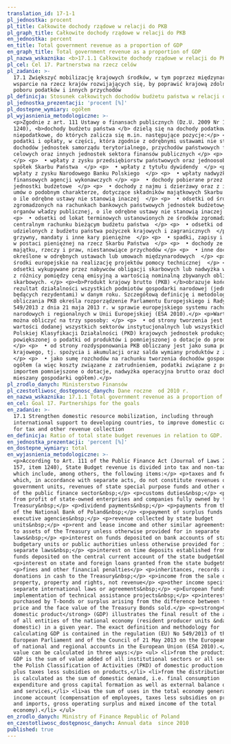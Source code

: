 ```yaml
---
translation_id: 17-1-1
pl_jednostka: procent
pl_title: Całkowite dochody rządowe w relacji do PKB
pl_graph_title: Całkowite dochody rządowe w relacji do PKB
en_jednostka: percent
en_title: Total government revenue as a proportion of GDP
en_graph_title: Total government revenue as a proportion of GDP
pl_nazwa_wskaznika: <b>17.1.1 Całkowite dochody rządowe w relacji do PKB</b>
pl_cel: Cel 17. Partnerstwa na rzecz celów
pl_zadanie: >-
  17.1 Zwiększyć mobilizację krajowych środków, w tym poprzez międzynarodowe
  wsparcie na rzecz krajów rozwijających się, by poprawić krajową zdolność
  poboru podatków i innych przychodów
pl_definicja: Stosunek całkowitych dochodów budżetu państwa w relacji do PKB.
pl_jednostka_prezentacji: 'procent [%]'
pl_dostepne_wymiary: ogółem
pl_wyjasnienia_metodologiczne: >-
  <p>Zgodnie z art. 111 Ustawy o finansach publicznych (Dz.U. 2009 Nr 157 poz.
  1240), <b>dochody budżetu państwa </b> dzielą się na dochody podatkowe i
  niepodatkowe, do których zalicza się m.in. następujące pozycje:</p> <p>  •
  podatki i opłaty, w części, która zgodnie z odrębnymi ustawami nie stanowi
  dochodów jednostek samorządu terytorialnego, przychodów państwowych funduszy
  celowych oraz innych jednostek sektora finansów publicznych </p> <p>  • cła 
  </p> <p>  • wpłaty z zysku przedsiębiorstw państwowych oraz jednoosobowych
  spółek Skarbu Państwa  </p> <p>  • wpłaty z tytułu dywidendy  </p> <p>  •
  wpłaty z zysku Narodowego Banku Polskiego  </p> <p>  • wpłaty nadwyżki środków
  finansowych agencji wykonawczych </p> <p>  • dochody pobierane przez państwowe
  jednostki budżetowe  </p> <p>  • dochody z najmu i dzierżawy oraz z innych
  umów o podobnym charakterze, dotyczące składników majątkowych Skarbu Państwa,
  o ile odrębne ustawy nie stanowią inaczej  </p> <p>  • odsetki od środków
  zgromadzonych na rachunkach bankowych państwowych jednostek budżetowych lub
  organów władzy publicznej, o ile odrębne ustawy nie stanowią inaczej  </p>
  <p>  • odsetki od lokat terminowych ustanowionych ze środków zgromadzonych na
  centralnym rachunku bieżącym budżetu państwa  </p> <p>  • odsetki od
  udzielonych z budżetu państwa pożyczek krajowych i zagranicznych  </p> <p>  •
  grzywny, mandaty i inne kary pieniężne  </p> <p>  • spadki, zapisy i darowizny
  w postaci pieniężnej na rzecz Skarbu Państwa  </p> <p>  • dochody ze sprzedaży
  majątku, rzeczy i praw, niestanowiące przychodów </p> <p>  • inne dochody
  określone w odrębnych ustawach lub umowach międzynarodowych  </p> <p>  •
  środki europejskie na realizację projektów pomocy technicznej  </p> <p>  •
  odsetki wykupywane przez nabywców obligacji skarbowych lub nadwyżka wynikająca
  z różnicy pomiędzy ceną emisyjną a wartością nominalną zbywanych obligacji
  skarbowych. </p> <p><b>Produkt krajowy brutto (PKB) </b>obrazuje końcowy
  rezultat działalności wszystkich podmiotów gospodarki narodowej (jednostek
  będących rezydentami) w danym roku. Szczegółową definicję i metodologię
  obliczania PKB określa rozporządzenie Parlamentu Europejskiego i Rady (UE) nr
  549/2013 z dnia 21 maja 2013 r. w sprawie europejskiego systemu rachunków
  narodowych i regionalnych w Unii Europejskiej (ESA 2010).</p> <p>Wartość PKB
  można obliczyć na trzy sposoby: </p> <p>  • od strony tworzenia jest ona równa
  wartości dodanej wszystkich sektorów instytucjonalnych lub wszystkich sekcji
  Polskiej Klasyfikacji Działalności (PKD) krajowych jednostek produkcyjnych
  powiększonej o podatki od produktów i pomniejszonej o dotacje do produktów,
  </p> <p>  • od strony rozdysponowania PKB obliczany jest jako suma popytu
  krajowego, tj. spożycia i akumulacji oraz salda wymiany produktów z zagranicą,
  </p> <p>  • jako sumę rozchodów na rachunku tworzenia dochodów gospodarki
  ogółem (a więc koszty związane z zatrudnieniem, podatki związane z produkcją i
  importem pomniejszone o dotacje, nadwyżka operacyjna brutto oraz dochód
  mieszany gospodarki ogółem).</p>
pl_zrodlo_danych: Ministerstwo Finansów
pl_czestotliwosc_dostępnosc_danych: Dane roczne  od 2010 r.
en_nazwa_wskaznika: 17.1.1 Total government revenue as a proportion of GDP
en_cel: Goal 17. Partnerships for the goals
en_zadanie: >-
  17.1 Strengthen domestic resource mobilization, including through
  international support to developing countries, to improve domestic capacity
  for tax and other revenue collection
en_definicja: Ratio of total state budget revenues in relation to GDP.
en_jednostka_prezentacji: 'percent [%]'
en_dostepne_wymiary: total
en_wyjasnienia_metodologiczne: >-
  <p>According to Art. 111 of the Public Finance Act (Journal of Laws 2009, No.
  157, item 1240), State Budget revenue is divided into tax and non-tax revenue,
  which include, among others, the following items:</p> <p>taxes and fees,
  which, in accordance with separate acts, do not constitute revenues of local
  government units, revenues of state special purpose funds and other entities
  of the public finance sector&nbsp;</p> <p>customs duties&nbsp;</p> <p>payments
  from profit of state-owned enterprises and companies fully owned by the State
  Treasury&nbsp;</p> <p>dividend payments&nbsp;</p> <p>payments from the profit
  of the National Bank of Poland&nbsp;</p> <p>payment of surplus funds to
  executive agencies&nbsp;</p> <p>revenue collected by state budget
  units&nbsp;</p> <p>rent and lease income and other similar agreements relating
  to assets of the Treasury unless otherwise provided for in separate
  laws&nbsp;</p> <p>interest on funds deposited on bank accounts of state
  budgetary units or public authorities unless otherwise provided for in
  separate laws&nbsp;</p> <p>interest on time deposits established from the
  funds deposited on the central current account of the state budget&nbsp;</p>
  <p>interest on state and foreign loans granted from the state budget&nbsp;</p>
  <p>fines and other financial penalties</p> <p>inheritances, records and
  donations in cash to the Treasury&nbsp;</p> <p>income from the sale of
  property, property and rights, not revenue</p> <p>other income specified in
  separate international laws or agreements&nbsp;</p> <p>European funds for the
  implementation of technical assistance projects&nbsp;</p> <p>interest
  purchased by T-bonds or surplus arising from the difference between the issue
  price and the face value of the Treasury Bonds sold.</p> <p><strong>Gross
  domestic product</strong> (GDP) illustrates the final result of the activity
  of all entities of the national economy (resident producer units &ndash;
  domestic) in a given year. The exact definition and methodology for
  calculating GDP is contained in the regulation (EU) No 549/2013 of the
  European Parliament and of the Council of 21 May 2013 on the European system
  of national and regional accounts in the European Union (ESA 2010).</p> <p>GDP
  value can be calculated in three ways:</p> <ul> <li>from the production side
  GDP is the sum of value added of all institutional sectors or all sections of
  the Polish Classification of Activities (PKD) of domestic production entities
  plus taxes less subsidies on products,</li> <li>from the distribution side GDP
  is calculated as the sum of domestic demand, i.e. final consumption
  expenditure and gross capital formation as well as external balance of goods
  and services,</li> <li>as the sum of uses in the total economy generation of
  income account (compensation of employees, taxes less subsidies on production
  and imports, gross operating surplus and mixed income of the total
  economy).</li> </ul>
en_zrodlo_danych: Ministry of Finance Republic of Poland
en_czestotliwosc_dostępnosc_danych: Annual data  since 2010
published: true
---
```

